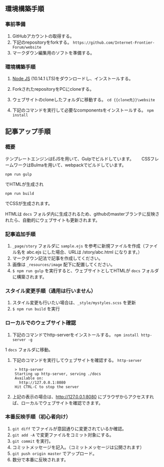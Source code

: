 ## 環境構築手順

### 事前準備
1. GitHubアカウントの取得する。
1. 下記のrepositoryをforkする。
`https://github.com/Internet-Frontier-Forum/website`
1. マークダウン編集用のソフトを準備する。

### 環境構築手順

1. [Node JS](https://nodejs.org/en/) (10.14.1 LTS)をダウンロードし、インストールする。

1. ForkされたrepositoryをPCにcloneする。

1. ウェブサイトのcloneしたフォルダに移動する。
`cd {{clone先}}\website`

1. 下記のコマンドを実行して必要なcomponentsをインストールする。
`npm install`

## 記事アップ手順  

### 概要

テンプレートエンジンはEJSを用いて、Gulpでビルドしています。　　
CSSフレームワークはBulmaを用いて、webpackでビルドしています。　　

`npm run gulp`

でHTMLが生成され  

`npm run build`

でCSSが生成されます。  

HTMLは `docs` フォルダ内に生成されるため、githubのmasterブランチに反映されたら、自動的にウェブサイトも更新されます。

### 記事追加手順
1. `_page/story` フォルダに `sample.ejs` を参考に新規ファイルを作成（ファイル名を abc.ejs にした場合、URLは /story/abc.html になります。）
1. マークダウン記法で記事を作成してください。
1. 画像は `_resources/image` 配下に配置してください。
1. `$ npm run gulp` を実行すると、ウェブサイトとしてHTMLが `docs` フォルダに構築されます。

### スタイル変更手順（通用は行いません）
1. スタイル変更も行いたい場合は、`_style/mystyles.scss` を更新
1. `$ npm run build` を実行

### ローカルでのウェブサイト確認
1. 下記のコマンドでhttp-serverをインストールする。
`npm install http-server -g`

1 `docs` フォルダに移動。

1. 下記のコマンドを実行してウェブサイトを確認する。
`http-server`

        > http-server
        Starting up http-server, serving ./docs
        Available on:
          http://127.0.0.1:8080
        Hit CTRL-C to stop the server

1. 上記の表示の場合は、http://127.0.0.1:8080 にブラウザからアクセスすれば、ローカルでウェブサイトを確認できます。

### 本番反映手順（初心者向け）
1. `git diff` でファイルが意図通りに変更されているか確認。
1. `git add -A` で変更ファイルをコミット対象にする。
1. `git commit` を実行。
1. コミットメッセージを記入。（コミットメッセージは公開されます）
1. `git push origin master` でアップロード。
1. 数分で本番に反映されます。


